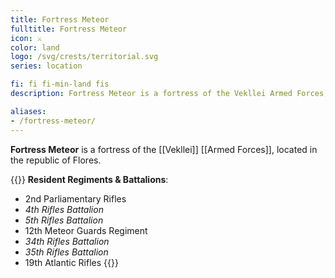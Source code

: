 ```yaml
---
title: Fortress Meteor
fulltitle: Fortress Meteor
icon: ⚔️
color: land
logo: /svg/crests/territorial.svg
series: location

fi: fi fi-min-land fis
description: Fortress Meteor is a fortress of the Vekllei Armed Forces, located in the republic of Meteor.

aliases:
- /fortress-meteor/
---
```

**Fortress Meteor** is a fortress of the [[Vekllei]] [[Armed Forces]], located in the republic of Flores.

{{<note table>}}
**Resident Regiments & Battalions**:

* 2nd Parliamentary Rifles
* *4th Rifles Battalion*
* *5th Rifles Battalion*
* 12th Meteor Guards Regiment
* *34th Rifles Battalion*
* *35th Rifles Battalion*
* 19th Atlantic Rifles
{{</note>}}

